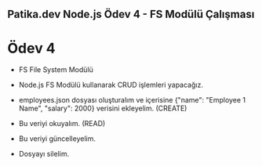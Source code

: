 ## Patika.dev Node.js Ödev 4 - FS Modülü Çalışması

# Ödev 4

- FS File System Modülü

- Node.js FS Modülü kullanarak CRUD işlemleri yapacağız.

- employees.json dosyası oluşturalım ve içerisine {"name": "Employee 1 Name", "salary": 2000} verisini ekleyelim. (CREATE)
- Bu veriyi okuyalım. (READ)
- Bu veriyi güncelleyelim.
- Dosyayı silelim.
